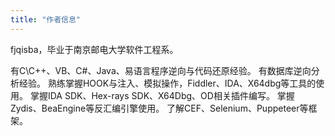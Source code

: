 ```yaml
---
title: "作者信息"
---
```



fjqisba，毕业于南京邮电大学软件工程系。

有C\C++、VB、C#、Java、易语言程序逆向与代码还原经验。
有数据库逆向分析经验。
熟练掌握HOOK与注入、模拟操作，Fiddler、IDA、X64dbg等工具的使用。
掌握IDA SDK、Hex-rays SDK、X64Dbg、OD相关插件编写。
掌握Zydis、BeaEngine等反汇编引擎使用。
了解CEF、Selenium、Puppeteer等框架。